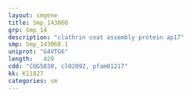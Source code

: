 ```yaml
---
layout: smgene
title: Smp_143060
grp: Smp_14
description: "clathrin coat assembly protein ap17"
smp: Smp_143060.1
uniprot: "G4VTG6"
length:   429
cdd: "COG5030, cl02092, pfam01217"
kk: K11827
categories: sm
---
```

